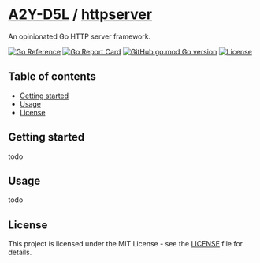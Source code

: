 # [A2Y-D5L](https://github.com/a2y-d5l) / [httpserver](https://github.com/a2y-d5l/httpserver)

An opinionated Go HTTP server framework.

[![Go Reference](https://pkg.go.dev/badge/github.com/A2Y-D5L/httpserver.svg)](https://pkg.go.dev/github.com/A2Y-D5L/httpserver)
[![Go Report Card](https://goreportcard.com/badge/github.com/A2Y-D5L/httpserver)](https://goreportcard.com/report/github.com/A2Y-D5L/httpserver)
[![GitHub go.mod Go version](https://img.shields.io/github/go-mod/go-version/a2y-d5l/httpserver)](go.mod)
[![License](https://img.shields.io/github/license/a2y-d5l/httpserver)](LICENSE)
<!-- [![GitHub release (latest by date)](https://img.shields.io/github/v/release/a2y-d5l/httpserver)]() -->

## Table of contents

- [Getting started](#getting-started)
- [Usage](#usage)
- [License](#license)

## Getting started

todo

## Usage

todo

## License

This project is licensed under the MIT License - see the [LICENSE](LICENSE) file for details.
